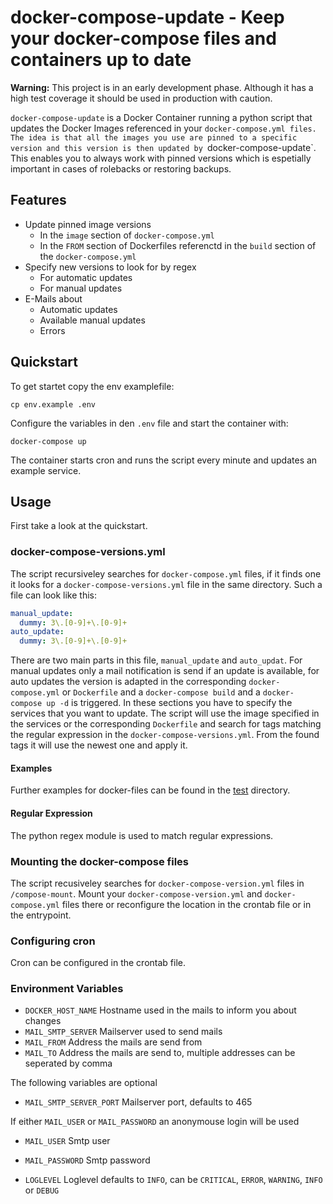 # docker-compose-update - Keep your docker-compose files and containers up to date

**Warning:** This project is in an early development phase. Although it has a
high test coverage it should be used in production with caution.

`docker-compose-update` is a Docker Container running a python script that
updates the Docker Images referenced in your `docker-compose.yml files. The
idea is that all the images you use are pinned to a specific version and this
version is then updated by `docker-compose-update`. This enables you to always
work with pinned versions which is espetially important in cases of rolebacks
or restoring backups.

## Features

- Update pinned image versions
  - In the `image` section of `docker-compose.yml`
  - In the `FROM` section of Dockerfiles referenctd in the `build` section of
    the `docker-compose.yml`
- Specify new versions to look for by regex
  - For automatic updates
  - For manual updates
- E-Mails about
  - Automatic updates
  - Available manual updates
  - Errors

## Quickstart

To get startet copy the env examplefile:

```
cp env.example .env
```

Configure the variables in den `.env` file and start the container with:

```
docker-compose up
```

The container starts cron and runs the script every minute and updates an
example service.

## Usage

First take a look at the quickstart.

### docker-compose-versions.yml

The script recursiveley searches for `docker-compose.yml` files, if it finds
one it looks for a `docker-compose-versions.yml` file in the same directory.
Such a file can look like this:

```YAML
manual_update:
  dummy: 3\.[0-9]+\.[0-9]+
auto_update:
  dummy: 3\.[0-9]+\.[0-9]+
```

There are two main parts in this file, `manual_update` and `auto_updat`. For
manual updates only a mail notification is send if an update is available, for
auto updates the version is adapted in the corresponding `docker-compose.yml`
or `Dockerfile` and a `docker-compose build` and a `docker-compose up -d` is
triggered. In these sections you have to specify the services that you want to
update. The script will use the image specified in the services or the
corresponding `Dockerfile` and search for tags matching the regular expression
in the `docker-compose-versions.yml`. From the found tags it will use the
newest one and apply it.

#### Examples

Further examples for docker-files can be found in the
[test](src/test/example_services) directory.

#### Regular Expression

The python regex module is used to match regular expressions.

### Mounting the docker-compose files

The script recusiveley searches for `docker-compose-version.yml` files in
`/compose-mount`. Mount your `docker-compose-version.yml` and
`docker-compose.yml` files there or reconfigure the location in the crontab
file or in the entrypoint.

### Configuring cron

Cron can be configured in the crontab file.

### Environment Variables

- `DOCKER_HOST_NAME` Hostname used in the mails to inform you about changes
- `MAIL_SMTP_SERVER` Mailserver used to send mails
- `MAIL_FROM` Address the mails are send from
- `MAIL_TO` Address the mails are send to, multiple addresses can be seperated
  by comma

The following variables are optional

- `MAIL_SMTP_SERVER_PORT` Mailserver port, defaults to 465

If either `MAIL_USER` or `MAIL_PASSWORD` an anonymouse login will be used

- `MAIL_USER` Smtp user
- `MAIL_PASSWORD` Smtp password

- `LOGLEVEL` Loglevel defaults to `INFO`, can be `CRITICAL`, `ERROR`,
  `WARNING`, `INFO` or `DEBUG`

